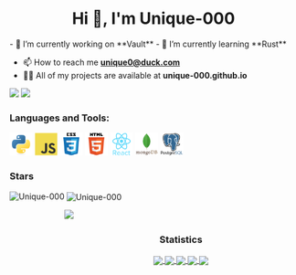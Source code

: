 <h1 align="center">Hi 👋, I'm Unique-000</h1>
- 🔭 I’m currently working on **Vault**
- 🌱 I’m currently learning **Rust**

- 📫 How to reach me **unique0@duck.com**
- 👨‍💻 All of my projects are available at **unique-000.github.io**

<div> <a href="https://github.com/Unique-000" target="_blank"><img src="https://img.shields.io/badge/GitHub-100000?style=for-the-badge&logo=github&logoColor=white" target="_blank"></a>
<a href = "mailto:unique0@duck.com"><img src="https://img.shields.io/badge/-Gmail-%23333?style=for-the-badge&logo=gmail&logoColor=white" target="_blank"></a>
</div><h3 align="left">Languages and Tools:</h3>
<p align="left">
<img src="https://raw.githubusercontent.com/teamedwardforever/Readme-Generator/71f25dd8b98329b168142a6b782a107b75eab178/svg/Skills/Languages/python-original.svg" alt="Python" width="40" height="40"/>
<img src="https://raw.githubusercontent.com/teamedwardforever/Readme-Generator/71f25dd8b98329b168142a6b782a107b75eab178/svg/Skills/Languages/javascript-original.svg" alt="Javascript" width="40" height="40"/>
<img src="https://raw.githubusercontent.com/teamedwardforever/Readme-Generator/71f25dd8b98329b168142a6b782a107b75eab178/svg/Skills/Frontend/css3-original-wordmark.svg" alt="Css" width="40" height="40"/>
<img src="https://raw.githubusercontent.com/teamedwardforever/Readme-Generator/71f25dd8b98329b168142a6b782a107b75eab178/svg/Skills/Frontend/html5-original-wordmark.svg" alt="HTML" width="40" height="40"/>
<img src="https://raw.githubusercontent.com/teamedwardforever/Readme-Generator/71f25dd8b98329b168142a6b782a107b75eab178/svg/Skills/Frontend/react-original-wordmark.svg" alt="React" width="40" height="40"/>
<img src="https://raw.githubusercontent.com/teamedwardforever/Readme-Generator/71f25dd8b98329b168142a6b782a107b75eab178/svg/Skills/Database/mongodb-original-wordmark.svg" alt="Mongodb" width="40" height="40"/>
<img src="https://raw.githubusercontent.com/teamedwardforever/Readme-Generator/71f25dd8b98329b168142a6b782a107b75eab178/svg/Skills/Database/postgresql-original-wordmark.svg" alt="Postgresql" width="40" height="40"/>
</p>

<h3 align="left">Stars</h3>
<img align="left" height="180em" src="https://github-readme-stats.vercel.app/api/top-langs/?username=Unique-000&langs_count=8&theme=tokyonight" alt=Unique-000 />

<p>&nbsp;<img align="center" height="180em" src="https://github-readme-stats.vercel.app/api?username=Unique-000&show_icons=true&locale=en&theme=tokyonight" alt="Unique-000" /></p>

<img src="https://user-images.githubusercontent.com/73097560/115834477-dbab4500-a447-11eb-908a-139a6edaec5c.gif"><h3 align="center">Statistics</h3>
<div align="center">
<a href="https://github.com/Unique-000">
<img align="center" src="http://github-profile-summary-cards.vercel.app/api/cards/stats?username=Unique-000&theme=2077" height="180em" />
<img align="center" src="http://github-profile-summary-cards.vercel.app/api/cards/most-commit-language?username=Unique-000&theme=2077" height="180em" />
<img align="center" src="http://github-profile-summary-cards.vercel.app/api/cards/repos-per-language?username=Unique-000&theme=2077" height="180em" />
<img align="center" src="http://github-profile-summary-cards.vercel.app/api/cards/productive-time?username=Unique-000&theme=2077" height="180em" />
<img align="center" src="http://github-profile-summary-cards.vercel.app/api/cards/profile-details?username=Unique-000&theme=tokyonight" height="180em" />
</div>